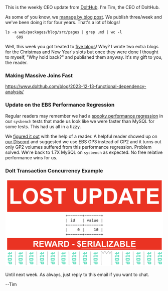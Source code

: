 This is the weekly CEO update from [DoltHub](https://www.dolthub.com/). I'm Tim, the CEO of DoltHub. 

As some of you know, we [manage by blog post](https://www.dolthub.com/blog/2021-07-02-manage-by-blog-post/). We publish three/week and we've been doing it for four years. That's a lot of blogs!

```
ls -a web/packages/blog/src/pages | grep .md | wc -l
     609
```

Well, this week you got treated to [five blogs](https://www.dolthub.com/blog/)! Why? I wrote two extra blogs for the Christmas and New Year's slots but once they were done I thought to myself, "Why hold back?" and published them anyway. It's my gift to you, the reader.

### Making Massive Joins Fast

https://www.dolthub.com/blog/2023-12-13-functional-dependency-analysis/

### Update on the EBS Performance Regression

Regular readers may remember we had a [spooky performance regression](https://www.dolthub.com/blog/2023-11-22-spooky-performance-regression-aws-ebs/) in our `sysbench` tests that made us look like we were faster than MySQL for some tests. This had us all in a tizzy.

We [figured it out](https://www.dolthub.com/blog/2023-12-08-christmas-come-early-ebs-performance-regression-update/) with the help of a reader. A helpful reader showed up on [our Discord](https://discord.gg/gqr7K4VNKe) and suggested we use EBS GP3 instead of GP2 and it turns out only GP2 volumes suffered from this performance regression. Problem solved. We're back to 1.7X MySQL on `sysbench` as expected. No free relative performance wins for us.

### Dolt Transaction Concurrency Example


[![Lost Updates](../images/lost-update-featured.png)](https://www.dolthub.com/blog/2023-12-14-concurrent-transaction-example/)

Until next week. As always, just reply to this email if you want to chat.

--Tim
